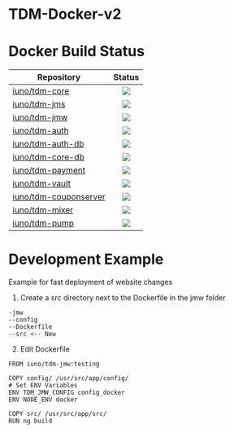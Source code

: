 # TDM-Docker-v2

# Docker Build Status


| Repository        | Status|
| ------------- |:-------------:|
| [iuno/tdm-core](https://hub.docker.com/r/iuno/tdm-core/builds/) | ![](https://img.shields.io/docker/build/iuno/tdm-core.svg)|
| [iuno/tdm-jms](https://hub.docker.com/r/iuno/tdm-jms/builds/)  | ![](https://img.shields.io/docker/build/iuno/tdm-jms.svg)|
| [iuno/tdm-jmw](https://hub.docker.com/r/iuno/tdm-jmw/builds/)  | ![](https://img.shields.io/docker/build/iuno/tdm-jmw.svg)|
| [iuno/tdm-auth](https://hub.docker.com/r/iuno/tdm-auth/builds/)  | ![](https://img.shields.io/docker/build/iuno/tdm-auth.svg)|
| [iuno/tdm-auth-db](https://hub.docker.com/r/iuno/tdm-auth-db/builds/)  | ![](https://img.shields.io/docker/build/iuno/tdm-auth-db.svg)|
| [iuno/tdm-core-db](https://hub.docker.com/r/iuno/tdm-core-db/builds/) | ![](https://img.shields.io/docker/build/iuno/tdm-core-db.svg)|
| [iuno/tdm-payment](https://hub.docker.com/r/iuno/tdm-payment/builds/) | ![](https://img.shields.io/docker/build/iuno/tdm-payment.svg)|
| [iuno/tdm-vault](https://hub.docker.com/r/iuno/tdm-vault/builds/) | ![](https://img.shields.io/docker/build/iuno/tdm-vault.svg)|
| [iuno/tdm-couponserver](https://hub.docker.com/r/iuno/tdm-couponserver/builds/) | ![](https://img.shields.io/docker/build/iuno/tdm-couponserver.svg)|
| [iuno/tdm-mixer](https://hub.docker.com/r/iuno/tdm-mixer/builds/) | ![](https://img.shields.io/docker/build/iuno/tdm-mixer.svg)|
| [iuno/tdm-pump](https://hub.docker.com/r/iuno/tdm-pump/builds/) | ![](https://img.shields.io/docker/build/iuno/tdm-pump.svg)|



# Development Example

Example for fast deployment of website changes

1. Create a src directory next to the Dockerfile in the jmw folder
```
-jmw
--config
--Dockerfile
--src <-- New
```

2. Edit Dockerfile
```
FROM iuno/tdm-jmw:testing

COPY config/ /usr/src/app/config/
# Set ENV Variables
ENV TDM_JMW_CONFIG config_docker
ENV NODE_ENV docker

COPY src/ /usr/src/app/src/
RUN ng build
```

